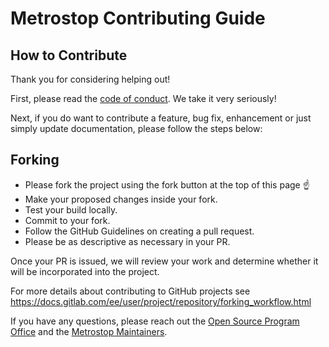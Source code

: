 # Metrostop Contributing Guide


## How to Contribute

Thank you for considering helping out!

First, please read the [code of conduct](CODE_OF_CONDUCT.md). We take it very seriously!

Next, if you do want to contribute a feature, bug fix, enhancement or just simply update documentation, please follow the steps below: 


## Forking

* Please fork the project using the fork button at the top of this page ☝️
* Make your proposed changes inside your fork.
* Test your build locally.
* Commit to your fork.
* Follow the GitHub Guidelines on creating a pull request.
* Please be as descriptive as necessary in your PR.

Once your PR is issued, we will review your work and determine whether it will be incorporated into the project.  

For more details about contributing to GitHub projects see
https://docs.gitlab.com/ee/user/project/repository/forking_workflow.html

If you have any questions, please reach out the [Open Source Program Office](ospoteam@fanniemae.com) and the [Metrostop Maintainers](metrostop_github@fanniemae.com). 



